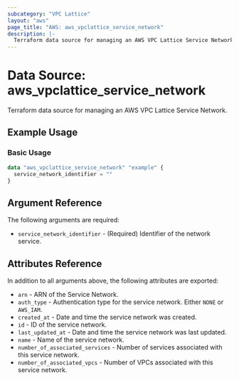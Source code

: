 ```yaml
---
subcategory: "VPC Lattice"
layout: "aws"
page_title: "AWS: aws_vpclattice_service_network"
description: |-
  Terraform data source for managing an AWS VPC Lattice Service Network.
---
```


# Data Source: aws_vpclattice_service_network

Terraform data source for managing an AWS VPC Lattice Service Network.

## Example Usage

### Basic Usage

```terraform
data "aws_vpclattice_service_network" "example" {
  service_network_identifier = ""
}
```

## Argument Reference

The following arguments are required:

* `service_network_identifier` - (Required) Identifier of the network service.

## Attributes Reference

In addition to all arguments above, the following attributes are exported:

* `arn` - ARN of the Service Network.
* `auth_type` - Authentication type for the service network. Either `NONE` or `AWS_IAM`. 
* `created_at` - Date and time the service network was created.
* `id` - ID of the service network.
* `last_updated_at` - Date and time the service network was last updated.
* `name` - Name of the service network.
* `number_of_associated_services` - Number of services associated with this service network.
* `number_of_associated_vpcs` - Number of VPCs associated with this service network.